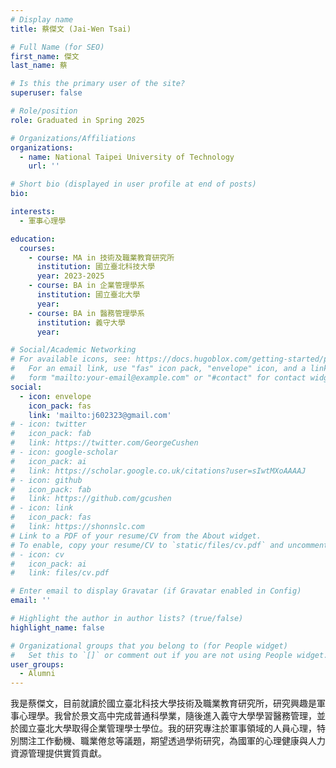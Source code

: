 ```yaml
---
# Display name
title: 蔡傑文 (Jai-Wen Tsai)

# Full Name (for SEO)
first_name: 傑文
last_name: 蔡

# Is this the primary user of the site?
superuser: false

# Role/position
role: Graduated in Spring 2025

# Organizations/Affiliations
organizations:
  - name: National Taipei University of Technology
    url: ''

# Short bio (displayed in user profile at end of posts)
bio:

interests:
  - 軍事心理學

education:
  courses:
    - course: MA in 技術及職業教育研究所
      institution: 國立臺北科技大學
      year: 2023-2025
    - course: BA in 企業管理學系
      institution: 國立臺北大學
      year:
    - course: BA in 醫務管理學系
      institution: 義守大學
      year:

# Social/Academic Networking
# For available icons, see: https://docs.hugoblox.com/getting-started/page-builder/#icons
#   For an email link, use "fas" icon pack, "envelope" icon, and a link in the
#   form "mailto:your-email@example.com" or "#contact" for contact widget.
social:
  - icon: envelope
    icon_pack: fas
    link: 'mailto:j602323@gmail.com'
# - icon: twitter
#   icon_pack: fab
#   link: https://twitter.com/GeorgeCushen
# - icon: google-scholar
#   icon_pack: ai
#   link: https://scholar.google.co.uk/citations?user=sIwtMXoAAAAJ
# - icon: github
#   icon_pack: fab
#   link: https://github.com/gcushen
# - icon: link
#   icon_pack: fas
#   link: https://shonnslc.com
# Link to a PDF of your resume/CV from the About widget.
# To enable, copy your resume/CV to `static/files/cv.pdf` and uncomment the lines below.
# - icon: cv
#   icon_pack: ai
#   link: files/cv.pdf

# Enter email to display Gravatar (if Gravatar enabled in Config)
email: ''

# Highlight the author in author lists? (true/false)
highlight_name: false

# Organizational groups that you belong to (for People widget)
#   Set this to `[]` or comment out if you are not using People widget.
user_groups:
  - Alumni
---
```


我是蔡傑文，目前就讀於國立臺北科技大學技術及職業教育研究所，研究興趣是軍事心理學。我曾於景文高中完成普通科學業，隨後進入義守大學學習醫務管理，並於國立臺北大學取得企業管理學士學位。我的研究專注於軍事領域的人員心理，特別關注工作動機、職業倦怠等議題，期望透過學術研究，為國軍的心理健康與人力資源管理提供實質貢獻。

